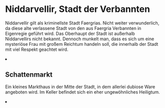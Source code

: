 # Niddarvellir, Stadt der Verbannten

Niddarvellir gilt als kriminellste Stadt Faergrias. Nicht weiter verwunderlich, da diese alte verlassene Stadt von
den aus Faergria Verbannten in Eigenregie geführt wird. Das Oberhaupt der Stadt ist außerhalb Niddarvellirs nicht
bekannt. Dennoch munkelt man, dass es sich um eine mysteriöse Frau mit großem Reichtum handeln soll, die innerhalb
der Stadt mit viel Respekt geachtet wird.

<procedure title="Charaktere von diesem Ort">
<list columns="3">
<li><a href="Osswald.md"></a></li>
<!-- <li><a href="Cedrik.md"></a></li> -->
</list>
</procedure>

## Schattenmarkt

Ein kleines Markthaus in der Mitte der Stadt, in dem allerlei dubiose Ware angeboten wird. Im Keller befindet sich ein
eher ungewöhnliches Heiligtum.

<procedure title="Charaktere von diesem Ort">
<list columns="3">
<li><a href="Iddra.md"></a></li>
</list>
</procedure>